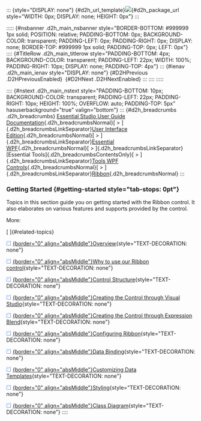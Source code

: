 ::: {style="DISPLAY: none"}
[](ms-xhelp:///?Id=d2h_url_template){#d2h_url_template}![](!package_url!){#d2h_package_url style="WIDTH: 0px; DISPLAY: none; HEIGHT: 0px"}
:::

::::: {#nsbanner .d2h_main_nsbanner style="BORDER-BOTTOM: #999999 1px solid; POSITION: relative; PADDING-BOTTOM: 0px; BACKGROUND-COLOR: transparent; PADDING-LEFT: 0px; PADDING-RIGHT: 0px; DISPLAY: none; BORDER-TOP: #999999 1px solid; PADDING-TOP: 0px; LEFT: 0px"}
:::: {#TitleRow .d2h_main_titlerow style="PADDING-BOTTOM: 4px; BACKGROUND-COLOR: transparent; PADDING-LEFT: 22px; WIDTH: 100%; PADDING-RIGHT: 10px; DISPLAY: none; PADDING-TOP: 4px"}
::: {#ienav .d2h_main_ienav style="DISPLAY: none"}
[](ms-xhelp:///?Id=6c5051fd-568e-43fc-bc88-c5d2240df477){#D2HPrevious .D2HPreviousEnabled}  [](ms-xhelp:///?Id=11619f92-881f-4e03-b46a-e30ec14e5546){#D2HNext .D2HNextEnabled}
:::
::::
:::::

:::: {#nstext .d2h_main_nstext style="PADDING-BOTTOM: 10px; BACKGROUND-COLOR: transparent; PADDING-LEFT: 22px; PADDING-RIGHT: 10px; HEIGHT: 100%; OVERFLOW: auto; PADDING-TOP: 5px" hasuserbackground="true" valign="bottom"}
::: {#d2h_breadcrumbs .d2h_breadcrumbs}
[Essential Studio User Guide Documentation](ms-xhelp:///?Id=12457748-09e3-4d74-a240-8e049cedf030){.d2h_breadcrumbsNormal}[ \> ]{.d2h_breadcrumbsLinkSeparator}[User Interface Edition](ms-xhelp:///?Id=c29296b7-531c-413b-a0ec-488ca1f7f669){.d2h_breadcrumbsNormal}[ \> ]{.d2h_breadcrumbsLinkSeparator}[Essential WPF](ms-xhelp:///?Id=7f4f82c5-151c-4262-94d0-75c4626c77bc){.d2h_breadcrumbsNormal}[ \> ]{.d2h_breadcrumbsLinkSeparator}[Essential Tools]{.d2h_breadcrumbsContentsOnly}[ \> ]{.d2h_breadcrumbsLinkSeparator}[Tools WPF Controls](ms-xhelp:///?Id=2ea58a12-9426-4a63-96b4-89eb80232c2c){.d2h_breadcrumbsNormal}[ \> ]{.d2h_breadcrumbsLinkSeparator}[Ribbon](ms-xhelp:///?Id=6c5051fd-568e-43fc-bc88-c5d2240df477){.d2h_breadcrumbsNormal}
:::

### Getting Started {#getting-started style="tab-stops: 0pt"}

Topics in this section guide you on getting started with the Ribbon control. It also elaborates on various features and supports provided by the control.

More:

[ ]{#related-topics}

[![](button.gif){border="0" align="absMiddle"}Overview](ms-xhelp:///?Id=a7a57e99-7980-4b3b-85c0-087a88917344){style="TEXT-DECORATION: none"}

[![](button.gif){border="0" align="absMiddle"}Why to use our Ribbon control](ms-xhelp:///?Id=a09d4db5-489b-4a40-a2dd-bbd53ed16de9){style="TEXT-DECORATION: none"}

[![](button.gif){border="0" align="absMiddle"}Control Structure](ms-xhelp:///?Id=1b900771-bbf8-4b5e-8e35-f185df401aa9){style="TEXT-DECORATION: none"}

[![](button.gif){border="0" align="absMiddle"}Creating the Control through Visual Studio](ms-xhelp:///?Id=fd00b6b8-8eb8-453e-bdd6-e1de2c5258a1){style="TEXT-DECORATION: none"}

[![](button.gif){border="0" align="absMiddle"}Creating the Control through Expression Blend](ms-xhelp:///?Id=8f72833d-f969-4855-bd76-0bd9cad33332){style="TEXT-DECORATION: none"}

[![](button.gif){border="0" align="absMiddle"}Configuring Ribbon](ms-xhelp:///?Id=10a504ee-36b5-4448-9674-a9689bf9d5b2){style="TEXT-DECORATION: none"}

[![](button.gif){border="0" align="absMiddle"}Data Binding](ms-xhelp:///?Id=15bac593-bd2f-4e0b-baf8-dd7cc7015376){style="TEXT-DECORATION: none"}

[![](button.gif){border="0" align="absMiddle"}Customizing Data Templates](ms-xhelp:///?Id=955f738b-d3f7-477b-9ec6-1c2f6640ab3a){style="TEXT-DECORATION: none"}

[![](button.gif){border="0" align="absMiddle"}Styling](ms-xhelp:///?Id=db37dc5b-4ef3-4e31-bb63-fa0645ab8359){style="TEXT-DECORATION: none"}

[![](button.gif){border="0" align="absMiddle"}Class Diagram](ms-xhelp:///?Id=b88f4120-a2cf-436b-acc3-65d5b18ed4a9){style="TEXT-DECORATION: none"}
::::
